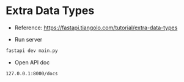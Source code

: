 # Extra Data Types

- Reference: https://fastapi.tiangolo.com/tutorial/extra-data-types

- Run server

```bash
fastapi dev main.py
```

- Open API doc

```bash
127.0.0.1:8000/docs
```
